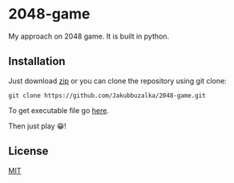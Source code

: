 # 2048-game
My approach on 2048 game. It is built in python. 

## Installation
Just download [zip](https://github.com/Jakubbuzalka/2048-game/archive/master.zip) or
you can clone the repository using git clone:

```
git clone https://github.com/Jakubbuzalka/2048-game.git
```
To get executable file go [here](https://mega.nz/folder/FwohGC7J#Avw44WV8OtSlqx6lthVhmw).

Then just play 😁!

## License
[MIT](LICENSE)

